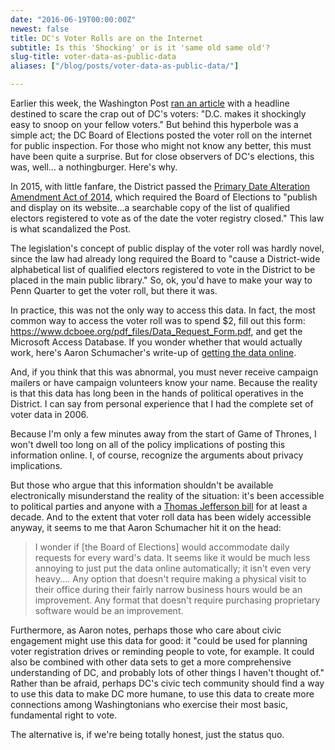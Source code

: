 ```yaml
---
date: "2016-06-19T00:00:00Z"
newest: false
title: DC's Voter Rolls are on the Internet
subtitle: Is this 'Shocking' or is it 'same old same old'?
slug-title: voter-data-as-public-data
aliases: ["/blog/posts/voter-data-as-public-data/"]

---
```


Earlier this week, the Washington Post [ran an article](https://www.washingtonpost.com/news/the-switch/wp/2016/06/14/d-c-s-board-of-elections-makes-it-shockingly-easy-to-snoop-on-your-fellow-voters/) with a headline destined to scare the crap out of DC's voters: "D.C. makes it shockingly easy to snoop on your fellow voters." But behind this hyperbole was a simple act; the DC Board of Elections posted the voter roll on the internet for public inspection. For those who might not know any better, this must have been quite a surprise. But for close observers of DC's elections, this was, well... a nothingburger. Here's why.

<!--break-->

In 2015, with little fanfare, the District passed the [Primary Date Alteration Amendment Act of 2014](http://lims.dccouncil.us/Download/29421/B20-0265-SignedAct.pdf"), which required the Board of Elections to "publish and display on its website...a searchable copy of the list of qualified electors registered to vote as of the date the voter registry closed." This law is what scandalized the Post.

The legislation's concept of public display of the voter roll was hardly novel, since the law had already long required the Board to "cause a District-wide alphabetical list of qualified electors registered to vote in the District to be placed in the main public library." So, ok, you'd have to make your way to Penn Quarter to get the voter roll, but there it was.

In practice, this was not the only way to access this data. In fact, the most common way to access the voter roll was to spend $2, fill out this form: <https://www.dcboee.org/pdf_files/Data_Request_Form.pdf>, and get the Microsoft Access Database. If you wonder whether that would actually work, here's Aaron Schumacher's write-up of [getting the data online](http://codefordc.org/blog/2015/02/04/dc-voter-registration-data.html).

And, if you think that this was abnormal, you must never receive campaign mailers or have campaign volunteers know your name. Because the reality is that this data has long been in the hands of political operatives in the District. I can say from personal experience that I had the complete set of voter data in 2006.

Because I'm only a few minutes away from the start of Game of Thrones, I won't dwell too long on all of the policy implications of posting this information online. I, of course, recognize the arguments about privacy implications.

But those who argue that this information shouldn't be available electronically misunderstand the reality of the situation: it's been accessible to political parties and anyone with a [Thomas Jefferson bill](https://en.wikipedia.org/wiki/United_States_two-dollar_bill) for at least a decade. And to the extent that voter roll data has been widely accessible anyway, it seems to me that Aaron Schumacher hit it on the head:

> I wonder if [the Board of Elections] would accommodate daily requests for every ward's data. It seems like it would be much less annoying to just put the data online automatically; it isn't even very heavy.... Any option that doesn't require making a physical visit to their office during their fairly narrow business hours would be an improvement. Any format that doesn't require purchasing proprietary software would be an improvement.

Furthermore, as Aaron notes, perhaps those who care about civic engagement might use this data for good: it "could be used for planning voter registration drives or reminding people to vote, for example. It could also be combined with other data sets to get a more comprehensive understanding of DC, and probably lots of other things I haven't thought of." Rather than be afraid, perhaps DC's civic tech community should find a way to use this data to make DC more humane, to use this data to create more connections among Washingtonians who exercise their most basic, fundamental right to vote.

The alternative is, if we're being totally honest, just the status quo.

